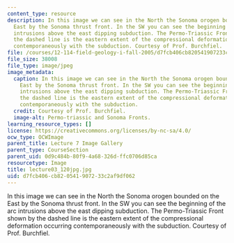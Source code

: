 ```yaml
---
content_type: resource
description: In this image we can see in the North the Sonoma orogen bounded on the
  East by the Sonoma thrust front. In the SW you can see the beginning of the arc
  intrusions above the east dipping subduction. The Permo-Triassic Front shown by
  the dashed line is the eastern extent of the compressional deformation occurring
  contemporaneously with the subduction. Courtesy of Prof. Burchfiel.
file: /courses/12-114-field-geology-i-fall-2005/d7fcb406cb820541907233c2af9df062_lecture03_120jpg.jpg
file_size: 38008
file_type: image/jpeg
image_metadata:
  caption: In this image we can see in the North the Sonoma orogen bounded on the
    East by the Sonoma thrust front. In the SW you can see the beginning of the arc
    intrusions above the east dipping subduction. The Permo-Triassic Front shown by
    the dashed line is the eastern extent of the compressional deformation occurring
    contemporaneously with the subduction.
  credit: Courtesy of Prof. Burchfiel.
  image-alt: Permo-triassic and Sonoma Fronts.
learning_resource_types: []
license: https://creativecommons.org/licenses/by-nc-sa/4.0/
ocw_type: OCWImage
parent_title: Lecture 7 Image Gallery
parent_type: CourseSection
parent_uid: 0d9c484b-80f9-4a68-326d-ffc0706d85ca
resourcetype: Image
title: lecture03_120jpg.jpg
uid: d7fcb406-cb82-0541-9072-33c2af9df062
---
```

In this image we can see in the North the Sonoma orogen bounded on the East by the Sonoma thrust front. In the SW you can see the beginning of the arc intrusions above the east dipping subduction. The Permo-Triassic Front shown by the dashed line is the eastern extent of the compressional deformation occurring contemporaneously with the subduction. Courtesy of Prof. Burchfiel.